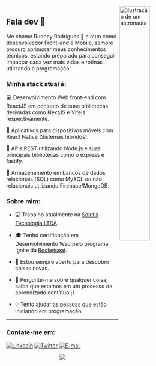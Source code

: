 <a href="https://blush.design/pt/artists/RyUTVuP8G4QeAAEEQgug/pablo-stanley" title="Illustration by Pablo Stanley">
  <img align="right" src="https://images.blush.design/zV4kqq0-yOM8Mj4wX2eH?w=920&auto=compress&cs=srgb" alt="ilustração de um astronauta" width=40% height=40% />
</a>

## Fala dev 👋

Me chamo Rudney Rodrigues 🚀 e atuo como desenvolvedor Front-end e Mobile, sempre procuro aprimorar meus conhecimentos técnicos, estando preparado para conseguir impactar cada vez mais vidas e rotinas utilizando a programação!

### Minha stack atual é:

💻 Desenvolvimento Web front-end com ReactJS em conjunto de suas bibliotecas derivadas como NextJS e Vitejs respectivamente.

📱 Aplicativos para dispositivos móveis com React Native (Sistemas hibridos).

📡 APIs REST utilizando Node.js e suas principais bibliotecas como o express e fastify.

💾 Armazenamento em bancos de dados relacionais (SQL) como MySQL ou não relacionais utilizando Firebase/MongoDB.

### Sobre mim:

- 💻 Trabalho atualmente na [Solutis Tecnologia LTDA](https://solutis.com.br/).

- 🎓 Tenho certificação em Desenvolvimento Web pelo programa Ignite da [Rocketseat](https://app.rocketseat.com.br/certificates/55a8312f-08f4-4acb-be7c-31042e6f746e).

- 🔭 Estou sempre aberto para descobrir coisas novas.

- 💬 Pergunte-me sobre qualquer coisa, saiba que estamos em um processo de aprendizado contínuo ;)

- 💡 Tento ajudar as pessoas que estão iniciando em programação.

<hr>

### Contate-me em:
[![Linkedin](https://img.shields.io/badge/Linkedin-2867b2?style=for-the-badge&logo=linkedin&logoColor=white)](https://www.linkedin.com/in/rudneyrodrigues/)
[![Twitter](https://img.shields.io/badge/Instagram-DD2A7B?style=for-the-badge&logo=instagram&logoColor=white)](https://www.instagram.com/rudney.rodrigues.3/)
[![E-mail](https://img.shields.io/badge/Email-EA4335?style=for-the-badge&logo=gmail&logoColor=white)](mailto:contato@rudneyrodrigues.dev.br)

<div align="center">
  <a href="https://github.com/anuraghazra/github-readme-stats">
    <img align="center" src="https://github-readme-stats.vercel.app/api?username=rudneyrodrigues&show_icons=true&theme=tokyonight&hide_border=true&locale=pt-br&count_private=true" />
  </a>
</div>

